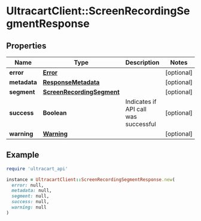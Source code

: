 # UltracartClient::ScreenRecordingSegmentResponse

## Properties

| Name | Type | Description | Notes |
| ---- | ---- | ----------- | ----- |
| **error** | [**Error**](Error.md) |  | [optional] |
| **metadata** | [**ResponseMetadata**](ResponseMetadata.md) |  | [optional] |
| **segment** | [**ScreenRecordingSegment**](ScreenRecordingSegment.md) |  | [optional] |
| **success** | **Boolean** | Indicates if API call was successful | [optional] |
| **warning** | [**Warning**](Warning.md) |  | [optional] |

## Example

```ruby
require 'ultracart_api'

instance = UltracartClient::ScreenRecordingSegmentResponse.new(
  error: null,
  metadata: null,
  segment: null,
  success: null,
  warning: null
)
```

